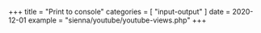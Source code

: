 +++
title = "Print to console"
categories = [ "input-output" ]
date = 2020-12-01
example = "sienna/youtube/youtube-views.php"
+++
